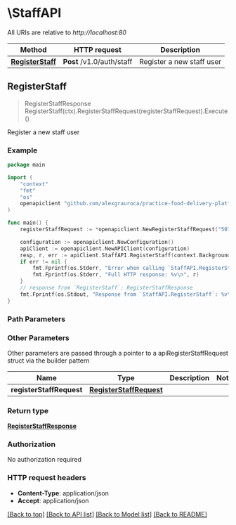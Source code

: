 # \StaffAPI

All URIs are relative to *http://localhost:80*

Method | HTTP request | Description
------------- | ------------- | -------------
[**RegisterStaff**](StaffAPI.md#RegisterStaff) | **Post** /v1.0/auth/staff | Register a new staff user



## RegisterStaff

> RegisterStaffResponse RegisterStaff(ctx).RegisterStaffRequest(registerStaffRequest).Execute()

Register a new staff user



### Example

```go
package main

import (
	"context"
	"fmt"
	"os"
	openapiclient "github.com/alexgrauroca/practice-food-delivery-platform/authclient"
)

func main() {
	registerStaffRequest := *openapiclient.NewRegisterStaffRequest("507f1f77bcf86cd799439011", "user@example.com", "strongpassword123", "John Doe") // RegisterStaffRequest | 

	configuration := openapiclient.NewConfiguration()
	apiClient := openapiclient.NewAPIClient(configuration)
	resp, r, err := apiClient.StaffAPI.RegisterStaff(context.Background()).RegisterStaffRequest(registerStaffRequest).Execute()
	if err != nil {
		fmt.Fprintf(os.Stderr, "Error when calling `StaffAPI.RegisterStaff``: %v\n", err)
		fmt.Fprintf(os.Stderr, "Full HTTP response: %v\n", r)
	}
	// response from `RegisterStaff`: RegisterStaffResponse
	fmt.Fprintf(os.Stdout, "Response from `StaffAPI.RegisterStaff`: %v\n", resp)
}
```

### Path Parameters



### Other Parameters

Other parameters are passed through a pointer to a apiRegisterStaffRequest struct via the builder pattern


Name | Type | Description  | Notes
------------- | ------------- | ------------- | -------------
 **registerStaffRequest** | [**RegisterStaffRequest**](RegisterStaffRequest.md) |  | 

### Return type

[**RegisterStaffResponse**](RegisterStaffResponse.md)

### Authorization

No authorization required

### HTTP request headers

- **Content-Type**: application/json
- **Accept**: application/json

[[Back to top]](#) [[Back to API list]](../README.md#documentation-for-api-endpoints)
[[Back to Model list]](../README.md#documentation-for-models)
[[Back to README]](../README.md)

